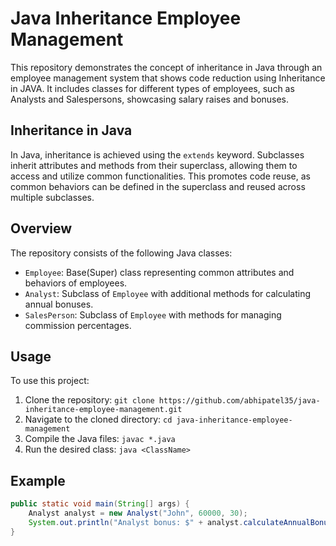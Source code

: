 # Java Inheritance Employee Management

This repository demonstrates the concept of inheritance in Java through an employee management system that shows code reduction using Inheritance in JAVA. It includes classes for different types of employees, such as Analysts and Salespersons, showcasing salary raises and bonuses.

## Inheritance in Java

In Java, inheritance is achieved using the `extends` keyword. Subclasses inherit attributes and methods from their superclass, allowing them to access and utilize common functionalities. This promotes code reuse, as common behaviors can be defined in the superclass and reused across multiple subclasses.

## Overview

The repository consists of the following Java classes:
- `Employee`: Base(Super) class representing common attributes and behaviors of employees.
- `Analyst`: Subclass of `Employee` with additional methods for calculating annual bonuses.
- `SalesPerson`: Subclass of `Employee` with methods for managing commission percentages.

## Usage

To use this project:
1. Clone the repository: `git clone https://github.com/abhipatel35/java-inheritance-employee-management.git`
2. Navigate to the cloned directory: `cd java-inheritance-employee-management`
3. Compile the Java files: `javac *.java`
4. Run the desired class: `java <ClassName>`

## Example

```java
public static void main(String[] args) {
    Analyst analyst = new Analyst("John", 60000, 30);
    System.out.println("Analyst bonus: $" + analyst.calculateAnnualBonus());
}
